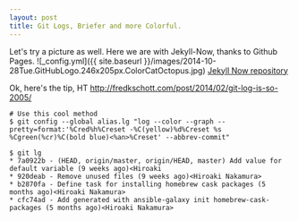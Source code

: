 ```yaml
---
layout: post
title: Git Logs, Briefer and more Colorful. 
---
```


Let's try a picture as well. Here we are with Jekyll-Now, thanks to Github Pages.
![_config.yml]({{ site.baseurl }}/images/2014-10-28Tue.GitHubLogo.246x205px.ColorCatOctopus.jpg)
 [Jekyll Now repository](https://github.com/barryclark/jekyll-now) 

Ok, here's the tip, HT  http://fredkschott.com/post/2014/02/git-log-is-so-2005/
````
# Use this cool method
$ git config --global alias.lg "log --color --graph --pretty=format:'%Cred%h%Creset -%C(yellow)%d%Creset %s %Cgreen(%cr)%C(bold blue)<%an>%Creset' --abbrev-commit"

$ git lg
* 7a0922b - (HEAD, origin/master, origin/HEAD, master) Add value for default variable (9 weeks ago)<Hiroaki
* 920deab - Remove unused files (9 weeks ago)<Hiroaki Nakamura>
* b2870fa - Define task for installing homebrew cask packages (5 months ago)<Hiroaki Nakamura>
* cfc74ad - Add generated with ansible-galaxy init homebrew-cask-packages (5 months ago)<Hiroaki Nakamura>

````

